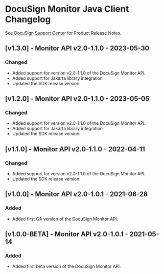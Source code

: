 # DocuSign Monitor Java Client Changelog
See [DocuSign Support Center](https://support.docusign.com/en/releasenotes/) for Product Release Notes.

## [v1.3.0] - Monitor API v2.0-1.1.0 - 2023-05-30
### Changed
- Added support for version v2.0-1.1.0 of the DocuSign Monitor API.
- Added support for Jakarta library integration
- Updated the SDK release version.

## [v1.2.0] - Monitor API v2.0-1.1.0 - 2023-05-05
### Changed
- Added support for version v2.0-1.1.0 of the DocuSign Monitor API.
- Added support for Jakarta library integration
- Updated the SDK release version.

## [v1.1.0] - Monitor API v2.0-1.1.0 - 2022-04-11
### Changed
- Added support for version v2.0-1.1.0 of the DocuSign Monitor API.
- Updated the SDK release version.

## [v1.0.0] - Monitor API v2.0-1.0.1 - 2021-06-28
### Added
- Added first GA version of the DocuSign Monitor API.

## [v1.0.0-BETA] - Monitor API v2.0-1.0.1 - 2021-05-14
### Added
- Added first beta version of the DocuSign Monitor API.
